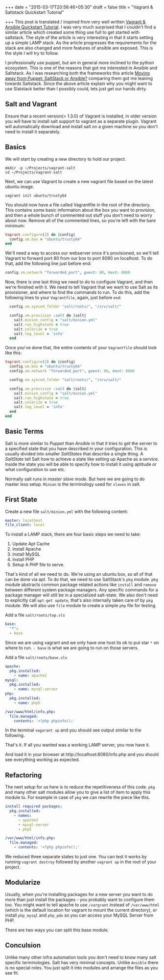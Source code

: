 +++
date = "2015-03-17T20:56:46+05:30"
draft = false
title = "Vagrant & Saltstack Quickstart Tutorial"

+++
This post is translated / inspired from very well written [Vagrant & Ansible Quickstart Tutorial](http://adamcod.es/2014/09/23/vagrant-ansible-quickstart-tutorial.html). I was very much surprised that I couldn't find a similar article which created some thing use full to get started with saltstack. The style of the article is very interesting in that it starts setting up a simple LAMP stack. As the article progresses the requirements for the stack are also changed and more features of ansible are exposed. This is the style I will try to follow.

I professionally use puppet, but am in general more inclined to the python ecosystem. This is one of the reasons that got me interested in Ansible and Saltstack. As I was researching both the frameworks this article [Moving away from Puppet: SaltStack or Ansible?](http://ryandlane.com/blog/2014/08/04/moving-away-from-puppet-saltstack-or-ansible/) comparing them got me leaning towards Saltstack. Since the above article explain why you might want to use Slatstack better than I possibly could, lets just get our hands dirty.

## Salt and Vagrant

Ensure that a recent version(> 1.3.0) of Vagrant is installed, in older version you will have to install salt support to vagrant as a separate plugin. Vagrant will automatically download and install salt on a given machine so you don't need to install it separately.

## Basics

We will start by creating a new directory to hold our project.

    mkdir -p ~/Projects/vagrant-salt
    cd ~/Projects/vagrant-salt

Next, we can use Vagrant to create a new vagrant file based on the latest ubuntu image.

    vagrant init ubuntu/trusty64

You should now have a file called Vagrantfile in the root of the directory. This contains some basic information about the box you want to provision, and then a whole bunch of commented out stuff you don't need to worry about now. Remove all of the commented lines, so you're left with the bare minimum:

```ruby
Vagrant.configure(2) do |config|
  config.vm.box = "ubuntu/trusty64"
end
```
We'll need a way to access our webserver once it's provisioned, so we'll tell Vagrant to forward port 80 from our box to port 8080 on localhost. To do that, add the following line just before end:

```ruby
config.vm.network "forwarded_port", guest: 80, host: 8080
```

Now, there is one last thing we need to do to configure Vagrant, and then we're finished with it. We need to tell Vagrant that we want to use Salt as its provisioner, and where to find the commands to run. To do this, add the following lines to your `Vagrantfile`, again, just before `end`:

```ruby
  config.vm.synced_folder "salt/roots/", "/srv/salt/"

  config.vm.provision :salt do |salt|
    salt.minion_config = "salt/minion.yml"
    salt.run_highstate = true
    salt.colorize = true
    salt.log_level = 'info'
  end
```

Once you've done that, the entire contents of your `Vagrantfile` should look like this:

```ruby
Vagrant.configure(2) do |config|
  config.vm.box = "ubuntu/trusty64"
  config.vm.network "forwarded_port", guest: 80, host: 8080

  config.vm.synced_folder "salt/roots/", "/srv/salt/"

  config.vm.provision :salt do |salt|
    salt.minion_config = "salt/minion.yml"
    salt.run_highstate = true
    salt.colorize = true
    salt.log_level = 'info'
  end
end
```
## Basic Terms

Salt is more similar to *Puppet* than *Ansible* in that it tries to get the server to a specified state that you have described in your configuration. This is usually divided into smaller *SaltStates* that describe a single thing. A *SaltState* tell Salt how to achieve a state like setting up Apache as a service. Inside the state you will be able to specify how to install it using aptitude or what configuration to use etc.

Normally salt runs in *master slave* mode. But here we are going to do master less setup. `Minion` is the terminology used for `slaves` in salt.

## First State

Create a new file `salt/minion.yml` with the following content:

```yaml
master: localhost
file_client: local
```

To install a LAMP stack, there are four basic steps we need to take:

1. Update Apt Cache
2. Install Apache
3. Install MySQL
4. Install PHP
5. Setup A PHP file to serve.

That's kind of all we need to do. We're using an ubuntu box, so all of that can be done via apt. To do that, we need to use SaltStack's `pkg` module. `pkg` module abstracts common package related actions like `install` and `remove` between different system package managers. Any specific commands for a package manager will still be in a specialized salt-state. We also don't need to explicitly call `apt-get update`, that's also internally taken care of by `pkg` module. We will also use `file` module to create a simple `php` file for testing.

Add a file `salt/roots/top.sls`

```yaml
base:
  '*':
  - base
```
Since we are using vagrant and we only have one host its ok to put star `*` on where to run. `- base` is what we are going to run on those servers.

Add a file `salt/roots/base.sls`

```yaml
apache:
  pkg.installed:
    - name: apache2
mysql:
  pkg.installed:
    - name: mysql-server
php:
  pkg.installed:
    - name: php5

/var/www/html/info.php:
  file.managed:
    contents: '<?php phpinfo();'
```

In the terminal `vagarant up` and you should see output similar to the following.

That's it. If all you wanted was a working LAMP server, you now have it.

And load it in your browser at http://localhost:8080/info.php and you should see everything working as expected.

## Refactoring

The next setup for us here is to reduce the repetitiveness of this code. `pkg` and many other salt modules allow you to give a list of item to apply this module to. For example in case of `pkg` we can rewrite the piece like this.

``` yaml
install required packages:
  pkg.installed:
    - names:
      - apache2
      - mysql-server
      - php5

/var/www/html/info.php:
  file.managed:
    - contents: '<?php phpinfo();'
```


We reduced three separate states to just one. You can test it works by running `vagrant destroy` followed by another `vagrant up` in the root of your project.

## Modularize

Usually, when you're installing packages for a new server you want to do more than just install the packages - you probably want to configure them too. You might want to tell apache to use `/vargrant` instead of `/var/www/html` (which is the default location for vagrant to mount the current directory), or install `php_mysql` and `php_pdo` so you can access your MySQL Server from PHP.

There are two ways you can split this base module.

## Conculsion

Unlike many other infra automation tools you don't need to know many salt specific terminologies. Salt has very minimal concepts. Unlike `Ansible` there is no special roles. You just split it into modules and arrange the files as you see fit.
